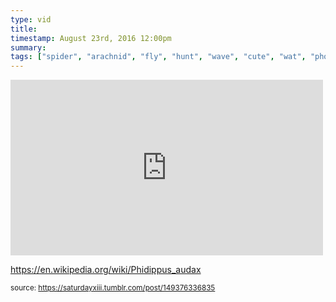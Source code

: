 ```yaml
---
type: vid
title: 
timestamp: August 23rd, 2016 12:00pm
summary: 
tags: ["spider", "arachnid", "fly", "hunt", "wave", "cute", "wat", "photography"]
---
```

<iframe width="500" height="281"  id="youtube_iframe" src="https://www.youtube.com/embed/SKNOpYkJhsQ?feature=oembed&amp;enablejsapi=1&amp;origin=http://safe.txmblr.com&amp;wmode=opaque" frameborder="0" allow="accelerometer; autoplay; clipboard-write; encrypted-media; gyroscope; picture-in-picture" allowfullscreen></iframe>                    
                                            <div class="caption"><p><a href="https://en.wikipedia.org/wiki/Phidippus_audax" target="_blank">https://en.wikipedia.org/wiki/Phidippus_audax</a><br/></p> </div>
                                                    
<small>source: https://saturdayxiii.tumblr.com/post/149376336835</small>